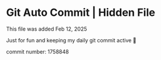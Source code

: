 # Git Auto Commit | Hidden File

This file was added Feb 12, 2025

Just for fun and keeping my daily git commit active 🤪

commit number: 1758848
